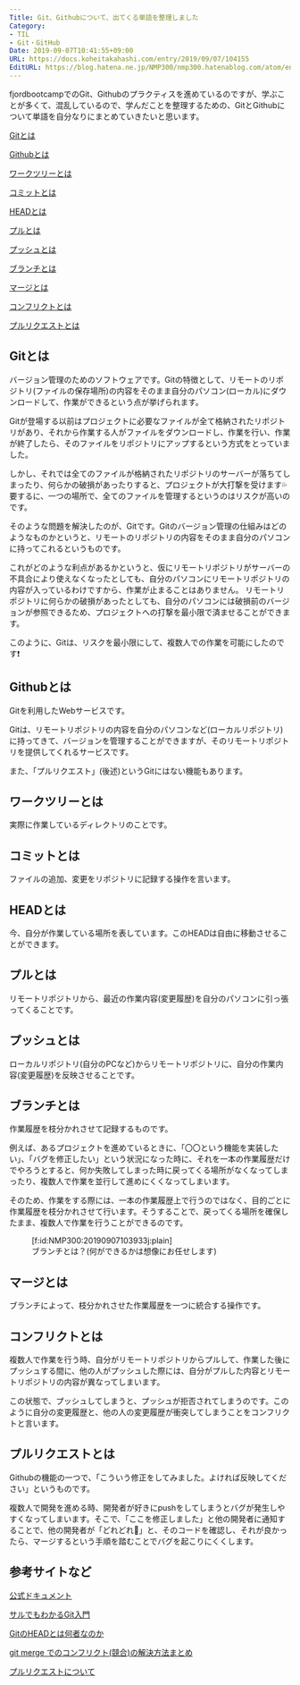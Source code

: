 ```yaml
---
Title: Git、Githubについて、出てくる単語を整理しました
Category:
- TIL
- Git・GitHub
Date: 2019-09-07T10:41:55+09:00
URL: https://docs.koheitakahashi.com/entry/2019/09/07/104155
EditURL: https://blog.hatena.ne.jp/NMP300/nmp300.hatenablog.com/atom/entry/26006613423206250
---
```


fjordbootcampでのGit、Githubのプラクティスを進めているのですが、学ぶことが多くて、混乱しているので、学んだことを整理するための、GitとGithubについて単語を自分なりにまとめていきたいと思います。

[Gitとは](#Gitとは)

[Githubとは](#Githubとは)

[ワークツリーとは](#ワークツリーとは)

[コミットとは](#コミットとは)

[HEADとは](#HEADとは)

[プルとは](#プルとは)

[プッシュとは](#プッシュとは)

[ブランチとは](#ブランチとは)

[マージとは](#マージとは)

[コンフリクトとは](#コンフリクトとは)

[プルリクエストとは](#プルリクエストとは)

## Gitとは

バージョン管理のためのソフトウェアです。Gitの特徴として、リモートのリポジトリ(ファイルの保存場所)の内容をそのまま自分のパソコン(ローカル)にダウンロードして、作業ができるという点が挙げられます。

Gitが登場する以前はプロジェクトに必要なファイルが全て格納されたリポジトリがあり、それから作業する人がファイルをダウンロードし、作業を行い、作業が終了したら、そのファイルをリポジトリにアップするという方式をとっていました。

しかし、それでは全てのファイルが格納されたリポジトリのサーバーが落ちてしまったり、何らかの破損があったりすると、プロジェクトが大打撃を受けます💦要するに、一つの場所で、全てのファイルを管理するというのはリスクが高いのです。

そのような問題を解決したのが、Gitです。Gitのバージョン管理の仕組みはどのようなものかというと、リモートのリポジトリの内容をそのまま自分のパソコンに持ってこれるというものです。

これがどのような利点があるかというと、仮にリモートリポジトリがサーバーの不具合により使えなくなったとしても、自分のパソコンにリモートリポジトリの内容が入っているわけですから、作業が止まることはありません。
リモートリポジトリに何らかの破損があったとしても、自分のパソコンには破損前のバージョンが参照できるため、プロジェクトへの打撃を最小限で済ませることができます。

このように、Gitは、リスクを最小限にして、複数人での作業を可能にしたのです❗️


## Githubとは
Gitを利用したWebサービスです。

Gitは、リモートリポジトリの内容を自分のパソコンなど(ローカルリポジトリ)に持ってきて、バージョンを管理することができますが、そのリモートリポジトリを提供してくれるサービスです。

また、「プルリクエスト」(後述)というGitにはない機能もあります。


## ワークツリーとは
実際に作業しているディレクトリのことです。


## コミットとは
ファイルの追加、変更をリポジトリに記録する操作を言います。


## HEADとは
今、自分が作業している場所を表しています。このHEADは自由に移動させることができます。


## プルとは
リモートリポジトリから、最近の作業内容(変更履歴)を自分のパソコンに引っ張ってくることです。


## プッシュとは
ローカルリポジトリ(自分のPCなど)からリモートリポジトリに、自分の作業内容(変更履歴)を反映させることです。


## ブランチとは
作業履歴を枝分かれさせて記録するものです。

例えば、あるプロジェクトを進めているときに、「〇〇という機能を実装したい」、「バグを修正したい」という状況になった時に、それを一本の作業履歴だけでやろうとすると、何か失敗してしまった時に戻ってくる場所がなくなってしまったり、複数人で作業を並行して進めにくくなってしまいます。

そのため、作業をする際には、一本の作業履歴上で行うのではなく、目的ごとに作業履歴を枝分かれさせて行います。そうすることで、戻ってくる場所を確保したまま、複数人で作業を行うことができるのです。

<figure class="figure-image figure-image-fotolife" title="ブランチとは？(何ができるかは想像にお任せします)">[f:id:NMP300:20190907103933j:plain]<figcaption>ブランチとは？(何ができるかは想像にお任せします)</figcaption></figure>


## マージとは
ブランチによって、枝分かれさせた作業履歴を一つに統合する操作です。


## コンフリクトとは
複数人で作業を行う時、自分がリモートリポジトリからプルして、作業した後にプッシュする間に、他の人がプッシュした際には、自分がプルした内容とリモートリポジトリの内容が異なってしまいます。

この状態で、プッシュしてしまうと、プッシュが拒否されてしまうのです。このように自分の変更履歴と、他の人の変更履歴が衝突してしまうことをコンフリクトと言います。

## プルリクエストとは
Githubの機能の一つで、「こういう修正をしてみました。よければ反映してください」というものです。

複数人で開発を進める時、開発者が好きにpushをしてしまうとバグが発生しやすくなってしまいます。そこで、「ここを修正しました」と他の開発者に通知することで、他の開発者が「どれどれ🤔」と、そのコードを確認し、それが良かったら、マージするという手順を踏むことでバグを起こりにくくします。


## 参考サイトなど
[公式ドキュメント](https://git-scm.com/book/ja/v2)

[サルでもわかるGit入門](https://backlog.com/ja/git-tutorial/)

[GitのHEADとは何者なのか](https://qiita.com/ymzk-jp/items/00ff664da60c37458aaa)

[git merge でのコンフリクト(競合)の解決方法まとめ](http://www-creators.com/archives/1938#git_merge-2)

[プルリクエストについて](https://laraweb.net/environment/1543/)
